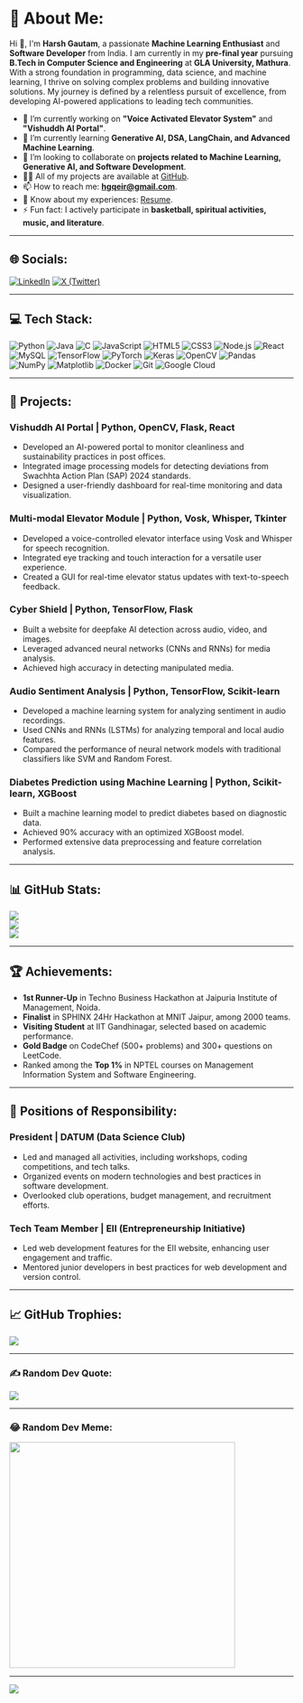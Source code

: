 # 💫 About Me:
Hi 👋, I'm **Harsh Gautam**, a passionate **Machine Learning Enthusiast** and **Software Developer** from India. I am currently in my **pre-final year** pursuing **B.Tech in Computer Science and Engineering** at **GLA University, Mathura**. With a strong foundation in programming, data science, and machine learning, I thrive on solving complex problems and building innovative solutions. My journey is defined by a relentless pursuit of excellence, from developing AI-powered applications to leading tech communities.

- 🔭 I’m currently working on **"Voice Activated Elevator System"** and **"Vishuddh AI Portal"**.
- 🌱 I’m currently learning **Generative AI, DSA, LangChain, and Advanced Machine Learning**.
- 👯 I’m looking to collaborate on **projects related to Machine Learning, Generative AI, and Software Development**.
- 👨‍💻 All of my projects are available at [GitHub](https://github.com/HarshG1308).
- 📫 How to reach me: **hgqeir@gmail.com**.
- 📄 Know about my experiences: [Resume](https://drive.google.com/file/d/1OGSU-O72aevERFfvUoPJyigRRPsp7fX6/view?usp=drive_link).
- ⚡ Fun fact: I actively participate in **basketball, spiritual activities, music, and literature**.

---

## 🌐 Socials:
[![LinkedIn](https://img.shields.io/badge/LinkedIn-%230077B5.svg?logo=linkedin&logoColor=white)](https://www.linkedin.com/in/harsh-gautam-b73574252/)
[![X (Twitter)](https://img.shields.io/badge/X-black.svg?logo=X&logoColor=white)](https://x.com/@HarshGautam1308)

---

## 💻 Tech Stack:
![Python](https://img.shields.io/badge/python-3670A0?style=for-the-badge&logo=python&logoColor=ffdd54) ![Java](https://img.shields.io/badge/java-%23ED8B00.svg?style=for-the-badge&logo=openjdk&logoColor=white) ![C](https://img.shields.io/badge/c-%2300599C.svg?style=for-the-badge&logo=c&logoColor=white) ![JavaScript](https://img.shields.io/badge/javascript-%23323330.svg?style=for-the-badge&logo=javascript&logoColor=%23F7DF1E) ![HTML5](https://img.shields.io/badge/html5-%23E34F26.svg?style=for-the-badge&logo=html5&logoColor=white) ![CSS3](https://img.shields.io/badge/css3-%231572B6.svg?style=for-the-badge&logo=css3&logoColor=white) ![Node.js](https://img.shields.io/badge/node.js-6DA55F?style=for-the-badge&logo=node.js&logoColor=white) ![React](https://img.shields.io/badge/react-%2320232a.svg?style=for-the-badge&logo=react&logoColor=%2361DAFB) ![MySQL](https://img.shields.io/badge/mysql-%2300000f.svg?style=for-the-badge&logo=mysql&logoColor=white) ![TensorFlow](https://img.shields.io/badge/TensorFlow-%23FF6F00.svg?style=for-the-badge&logo=TensorFlow&logoColor=white) ![PyTorch](https://img.shields.io/badge/PyTorch-%23EE4C2C.svg?style=for-the-badge&logo=PyTorch&logoColor=white) ![Keras](https://img.shields.io/badge/Keras-%23D00000.svg?style=for-the-badge&logo=Keras&logoColor=white) ![OpenCV](https://img.shields.io/badge/opencv-%23white.svg?style=for-the-badge&logo=opencv&logoColor=white) ![Pandas](https://img.shields.io/badge/pandas-%23150458.svg?style=for-the-badge&logo=pandas&logoColor=white) ![NumPy](https://img.shields.io/badge/numpy-%23013243.svg?style=for-the-badge&logo=numpy&logoColor=white) ![Matplotlib](https://img.shields.io/badge/Matplotlib-%23ffffff.svg?style=for-the-badge&logo=Matplotlib&logoColor=black) ![Docker](https://img.shields.io/badge/docker-%230db7ed.svg?style=for-the-badge&logo=docker&logoColor=white) ![Git](https://img.shields.io/badge/git-%23F05033.svg?style=for-the-badge&logo=git&logoColor=white) ![Google Cloud](https://img.shields.io/badge/google%20cloud-%234285F4.svg?style=for-the-badge&logo=google-cloud&logoColor=white)

---

## 🚀 Projects:
### **Vishuddh AI Portal** | Python, OpenCV, Flask, React
- Developed an AI-powered portal to monitor cleanliness and sustainability practices in post offices.
- Integrated image processing models for detecting deviations from Swachhta Action Plan (SAP) 2024 standards.
- Designed a user-friendly dashboard for real-time monitoring and data visualization.

### **Multi-modal Elevator Module** | Python, Vosk, Whisper, Tkinter
- Developed a voice-controlled elevator interface using Vosk and Whisper for speech recognition.
- Integrated eye tracking and touch interaction for a versatile user experience.
- Created a GUI for real-time elevator status updates with text-to-speech feedback.

### **Cyber Shield** | Python, TensorFlow, Flask
- Built a website for deepfake AI detection across audio, video, and images.
- Leveraged advanced neural networks (CNNs and RNNs) for media analysis.
- Achieved high accuracy in detecting manipulated media.

### **Audio Sentiment Analysis** | Python, TensorFlow, Scikit-learn
- Developed a machine learning system for analyzing sentiment in audio recordings.
- Used CNNs and RNNs (LSTMs) for analyzing temporal and local audio features.
- Compared the performance of neural network models with traditional classifiers like SVM and Random Forest.

### **Diabetes Prediction using Machine Learning** | Python, Scikit-learn, XGBoost
- Built a machine learning model to predict diabetes based on diagnostic data.
- Achieved 90% accuracy with an optimized XGBoost model.
- Performed extensive data preprocessing and feature correlation analysis.

---

## 📊 GitHub Stats:
![](https://github-readme-stats.vercel.app/api?username=HarshG1308&theme=tokyonight&hide_border=false&include_all_commits=true&count_private=false)<br/>
![](https://github-readme-streak-stats.herokuapp.com/?user=HarshG1308&theme=tokyonight&hide_border=false)<br/>
![](https://github-readme-stats.vercel.app/api/top-langs/?username=HarshG1308&theme=tokyonight&hide_border=false&include_all_commits=true&count_private=false&layout=compact)

---

## 🏆 Achievements:
- **1st Runner-Up** in Techno Business Hackathon at Jaipuria Institute of Management, Noida.
- **Finalist** in SPHINX 24Hr Hackathon at MNIT Jaipur, among 2000 teams.
- **Visiting Student** at IIT Gandhinagar, selected based on academic performance.
- **Gold Badge** on CodeChef (500+ problems) and 300+ questions on LeetCode.
- Ranked among the **Top 1%** in NPTEL courses on Management Information System and Software Engineering.

---

## 💼 Positions of Responsibility:
### **President** | DATUM (Data Science Club)
- Led and managed all activities, including workshops, coding competitions, and tech talks.
- Organized events on modern technologies and best practices in software development.
- Overlooked club operations, budget management, and recruitment efforts.

### **Tech Team Member** | EII (Entrepreneurship Initiative)
- Led web development features for the EII website, enhancing user engagement and traffic.
- Mentored junior developers in best practices for web development and version control.

---

## 📈 GitHub Trophies:
![](https://github-profile-trophy.vercel.app/?username=HarshG1308&theme=darkhub&no-frame=false&no-bg=false&margin-w=4)

---

### ✍️ Random Dev Quote:
![](https://quotes-github-readme.vercel.app/api?type=horizontal&theme=tokyonight)

---

### 😂 Random Dev Meme:
<img src='https://randommeme-five.vercel.app/' style="height: 400px;"/>

---

[![](https://visitcount.itsvg.in/api?id=HarshG1308&icon=0&color=8)](https://visitcount.itsvg.in)

<!-- Proudly created with GPRM (https://gprm.itsvg.in) -->

